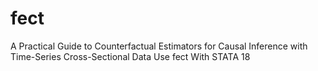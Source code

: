 # fect
A Practical Guide to Counterfactual Estimators for Causal Inference with Time-Series Cross-Sectional Data Use fect With STATA 18
